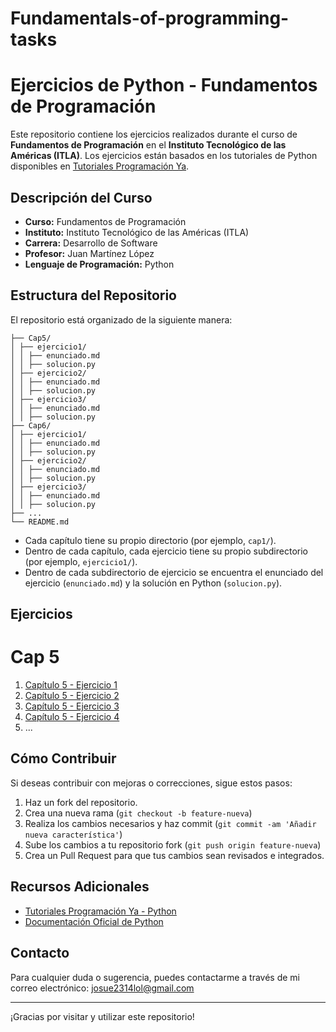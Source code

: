 # Fundamentals-of-programming-tasks
# Ejercicios de Python - Fundamentos de Programación

Este repositorio contiene los ejercicios realizados durante el curso de **Fundamentos de Programación** en el **Instituto Tecnológico de las Américas (ITLA)**. Los ejercicios están basados en los tutoriales de Python disponibles en [Tutoriales Programación Ya](https://www.tutorialesprogramacionya.com/pythonya/index.php?inicio=0).

## Descripción del Curso

- **Curso:** Fundamentos de Programación
- **Instituto:** Instituto Tecnológico de las Américas (ITLA)
- **Carrera:** Desarrollo de Software
- **Profesor:** Juan Martínez López
- **Lenguaje de Programación:** Python

## Estructura del Repositorio

El repositorio está organizado de la siguiente manera:
```
├── Cap5/
│ ├── ejercicio1/
│ │ ├── enunciado.md
│ │ ├── solucion.py
│ ├── ejercicio2/
│ │ ├── enunciado.md
│ │ ├── solucion.py
│ ├── ejercicio3/
│ │ ├── enunciado.md
│ │ ├── solucion.py
├── Cap6/
│ ├── ejercicio1/
│ │ ├── enunciado.md
│ │ ├── solucion.py
│ ├── ejercicio2/
│ │ ├── enunciado.md
│ │ ├── solucion.py
│ ├── ejercicio3/
│ │ ├── enunciado.md
│ │ ├── solucion.py
├── ...
└── README.md
```

- Cada capítulo tiene su propio directorio (por ejemplo, `cap1/`).
- Dentro de cada capítulo, cada ejercicio tiene su propio subdirectorio (por ejemplo, `ejercicio1/`).
- Dentro de cada subdirectorio de ejercicio se encuentra el enunciado del ejercicio (`enunciado.md`) y la solución en Python (`solucion.py`).

## Ejercicios

# Cap 5
1. [Capítulo 5 - Ejercicio 1](Cap1/ejercicio1/enunciado.md)
2. [Capítulo 5 - Ejercicio 2](Cap1/ejercicio2/enunciado.md)
3. [Capítulo 5 - Ejercicio 3](Cap1/ejercicio3/enunciado.md)
4. [Capítulo 5 - Ejercicio 4](Cap1/ejercicio4/enunciado.md)
5. ...

## Cómo Contribuir

Si deseas contribuir con mejoras o correcciones, sigue estos pasos:

1. Haz un fork del repositorio.
2. Crea una nueva rama (`git checkout -b feature-nueva`)
3. Realiza los cambios necesarios y haz commit (`git commit -am 'Añadir nueva característica'`)
4. Sube los cambios a tu repositorio fork (`git push origin feature-nueva`)
5. Crea un Pull Request para que tus cambios sean revisados e integrados.

## Recursos Adicionales

- [Tutoriales Programación Ya - Python](https://www.tutorialesprogramacionya.com/pythonya/index.php?inicio=0)
- [Documentación Oficial de Python](https://docs.python.org/3/)

## Contacto

Para cualquier duda o sugerencia, puedes contactarme a través de mi correo electrónico: [josue2314lol@gmail.com](mailto:josue2314lol@gmail.com)

---

¡Gracias por visitar y utilizar este repositorio!
